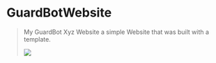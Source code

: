 # GuardBotWebsite
> My GuardBot Xyz Website a simple Website that was built with a template.
> 
> 
> ![](https://cdn.discordapp.com/attachments/772269468307030016/790429390651129876/unknown.png)
